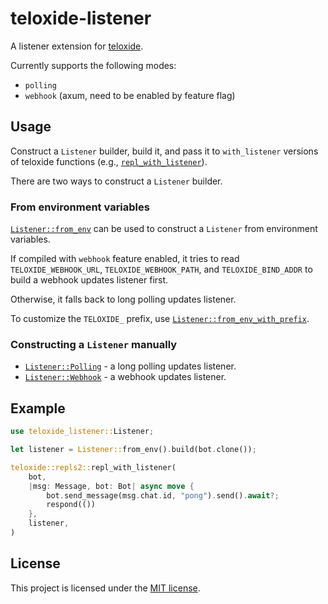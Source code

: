 # teloxide-listener

A listener extension for [teloxide](https://github.com/teloxide/teloxide).

Currently supports the following modes:
- `polling`
- `webhook` (axum, need to be enabled by feature flag)

## Usage

Construct a `Listener` builder, build it, and pass it to `with_listener` versions of teloxide functions (e.g., [`repl_with_listener`](teloxide::dispatching2::repls::repl_with_listener)).

There are two ways to construct a `Listener` builder.

### From environment variables

[`Listener::from_env`](Listener::from_env) can be used to construct a `Listener` from environment variables.

If compiled with `webhook` feature enabled, it tries to read `TELOXIDE_WEBHOOK_URL`, `TELOXIDE_WEBHOOK_PATH`, and `TELOXIDE_BIND_ADDR` to build a webhook updates listener first.

Otherwise, it falls back to long polling updates listener.

To customize the `TELOXIDE_` prefix, use [`Listener::from_env_with_prefix`](Listener::from_env_with_prefix).

### Constructing a `Listener` manually

- [`Listener::Polling`](Listener::Polling) - a long polling updates listener.
- [`Listener::Webhook`](Listener::Webhook) - a webhook updates listener.

## Example

```rust
use teloxide_listener::Listener;

let listener = Listener::from_env().build(bot.clone());

teloxide::repls2::repl_with_listener(
    bot,
    |msg: Message, bot: Bot| async move {
        bot.send_message(msg.chat.id, "pong").send().await?;
        respond(())
    },
    listener,
)
```

## License

This project is licensed under the [MIT license](LICENSE).